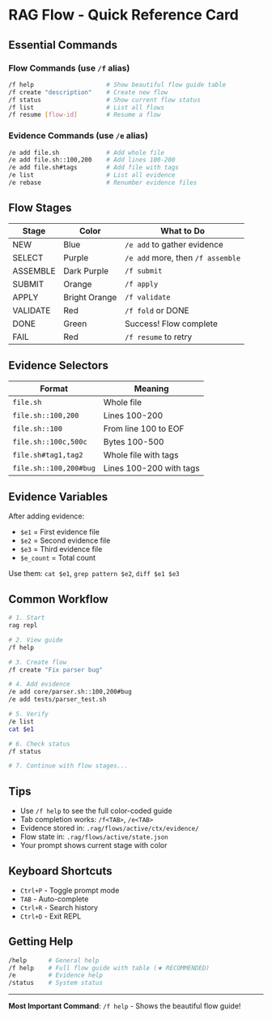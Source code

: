# RAG Flow - Quick Reference Card

## Essential Commands

### Flow Commands (use `/f` alias)
```bash
/f help                    # Show beautiful flow guide table
/f create "description"    # Create new flow
/f status                  # Show current flow status
/f list                    # List all flows
/f resume [flow-id]        # Resume a flow
```

### Evidence Commands (use `/e` alias)
```bash
/e add file.sh             # Add whole file
/e add file.sh::100,200    # Add lines 100-200
/e add file.sh#tags        # Add file with tags
/e list                    # List all evidence
/e rebase                  # Renumber evidence files
```

## Flow Stages

| Stage    | Color         | What to Do                          |
|----------|---------------|-------------------------------------|
| NEW      | Blue          | `/e add` to gather evidence         |
| SELECT   | Purple        | `/e add` more, then `/f assemble`   |
| ASSEMBLE | Dark Purple   | `/f submit`                         |
| SUBMIT   | Orange        | `/f apply`                          |
| APPLY    | Bright Orange | `/f validate`                       |
| VALIDATE | Red           | `/f fold` or DONE                   |
| DONE     | Green         | Success! Flow complete              |
| FAIL     | Red           | `/f resume` to retry                |

## Evidence Selectors

| Format                  | Meaning                    |
|-------------------------|----------------------------|
| `file.sh`               | Whole file                 |
| `file.sh::100,200`      | Lines 100-200              |
| `file.sh::100`          | From line 100 to EOF       |
| `file.sh::100c,500c`    | Bytes 100-500              |
| `file.sh#tag1,tag2`     | Whole file with tags       |
| `file.sh::100,200#bug`  | Lines 100-200 with tags    |

## Evidence Variables

After adding evidence:
- `$e1` = First evidence file
- `$e2` = Second evidence file
- `$e3` = Third evidence file
- `$e_count` = Total count

Use them: `cat $e1`, `grep pattern $e2`, `diff $e1 $e3`

## Common Workflow

```bash
# 1. Start
rag repl

# 2. View guide
/f help

# 3. Create flow
/f create "Fix parser bug"

# 4. Add evidence
/e add core/parser.sh::100,200#bug
/e add tests/parser_test.sh

# 5. Verify
/e list
cat $e1

# 6. Check status
/f status

# 7. Continue with flow stages...
```

## Tips

- Use `/f help` to see the full color-coded guide
- Tab completion works: `/f<TAB>`, `/e<TAB>`
- Evidence stored in: `.rag/flows/active/ctx/evidence/`
- Flow state in: `.rag/flows/active/state.json`
- Your prompt shows current stage with color

## Keyboard Shortcuts

- `Ctrl+P` - Toggle prompt mode
- `TAB` - Auto-complete
- `Ctrl+R` - Search history
- `Ctrl+D` - Exit REPL

## Getting Help

```bash
/help      # General help
/f help    # Full flow guide with table (★ RECOMMENDED)
/e         # Evidence help
/status    # System status
```

---

**Most Important Command**: `/f help` - Shows the beautiful flow guide!
